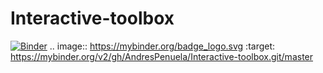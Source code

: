# Interactive-toolbox

[![Binder](https://mybinder.org/badge_logo.svg)](https://mybinder.org/v2/gh/AndresPenuela/Interactive-toolbox.git/master)
.. image:: https://mybinder.org/badge_logo.svg
 :target: https://mybinder.org/v2/gh/AndresPenuela/Interactive-toolbox.git/master
